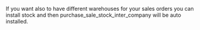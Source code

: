 If you want also to have different warehouses for your sales orders you
can install stock and then purchase_sale_stock_inter_company will be
auto installed.
